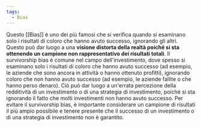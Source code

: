 ```yaml
---
tags:
  - Bias
---
```



Questo [[Bias]] è uno dei più famosi che si verifica quando si esaminano solo i risultati di coloro che hanno avuto successo, ignorando gli altri. Questo può dar luogo a una **visione distorta della realtà poiché si sta ottenendo un campione non rappresentativo dei risultati totali**.
Il survivorship bias è comune nel campo dell'investimento, dove spesso si esaminano solo i risultati di coloro che hanno avuto successo (ad esempio, le aziende che sono ancora in attività o hanno ottenuto profitti), ignorando coloro che non hanno avuto successo (ad esempio, le aziende fallite o che hanno perso denaro).
Ciò può dar luogo a un'errata percezione della redditività di un investimento o di una strategia di investimento, poiché si sta ignorando il fatto che molti investimenti non hanno avuto successo. Per evitare il survivorship bias, è importante considerare un campione di risultati il più ampio possibile e tenere presente che il successo di un investimento o di una strategia di investimento non è garantito.